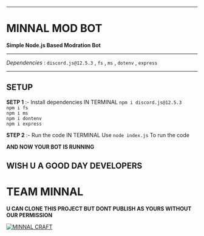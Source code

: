 ****
# MINNAL MOD BOT

**Simple Node.js Based Modration Bot**

****
*Dependencies* : `discord.js@12.5.3` , `fs` , `ms` , `dotenv` , `express`

****
## SETUP 

**SETP 1** :- Install dependencies
IN TERMINAL
`npm i discord.js@12.5.3`\
`npm i fs`\
`npm i ms`\
`npm i dontenv`\
`npm i express`

**STEP 2** :- Run the code
IN TERMINAL
Use `node index.js` To run the code

**AND NOW YOUR BOT IS RUNNING**

## WISH U A GOOD DAY DEVELOPERS

# TEAM MINNAL

**U CAN CLONE THIS PROJECT BUT DONT PUBLISH AS YOURS WITHOUT OUR PERMISSION**

[![MINNAL CRAFT](https://minnalcraft.ml/img/minnal.png)](https://minnalcraft.ml)


